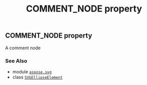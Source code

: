 ﻿---
title: COMMENT_NODE property
second_title: Aspose.SVG for Python via .NET API References
description: 
type: docs
weight: 510
url: /python-net/aspose.svg/svgellipseelement/comment_node/
is_root: false
---

## COMMENT_NODE property


A comment node

### See Also
* module [`aspose.svg`](../../)
* class [`SVGEllipseElement`](/svg/python-net/aspose.svg/svgellipseelement)
